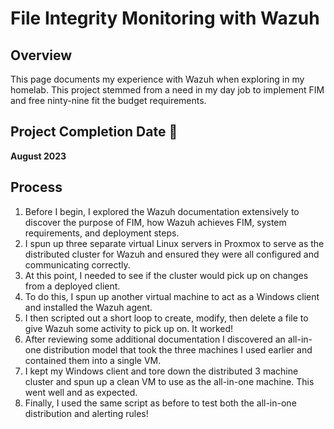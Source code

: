 # File Integrity Monitoring with Wazuh
## Overview
This page documents my experience with Wazuh when exploring in my homelab. This project stemmed from a need in my day job to implement FIM and free ninty-nine fit the budget requirements.
## Project Completion Date 🏁
**August 2023**
## Process
1. Before I begin, I explored the Wazuh documentation extensively to discover the purpose of FIM, how Wazuh achieves FIM, system requirements, and deployment steps.
2. I spun up three separate virtual Linux servers in Proxmox to serve as the distributed cluster for Wazuh and ensured they were all configured and communicating correctly.
3. At this point, I needed to see if the cluster would pick up on changes from a deployed client.
4. To do this, I spun up another virtual machine to act as a Windows client and installed the Wazuh agent.
5. I then scripted out a short loop to create, modify, then delete a file to give Wazuh some activity to pick up on. It worked!
6. After reviewing some additional documentation I discovered an all-in-one distribution model that took the three machines I used earlier and contained them into a single VM.
7. I kept my Windows client and tore down the distributed 3 machine cluster and spun up a clean VM to use as the all-in-one machine. This went well and as expected.
8. Finally, I used the same script as before to test both the all-in-one distribution and alerting rules!
